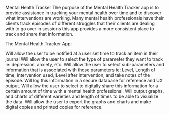 Mental Health Tracker
The purpose of the Mental Health Tracker app is to provide assistance in tracking your mental health over time and to discover what interventions are working. Many mental health professionals have their clients track episodes of different struggles that their clients are dealing with to go over in sessions this app provides a more consistent place to track and share that information.


The Mental Health Tracker App:

Will allow the user to be notified at a user set time to track an item in their journal
Will allow the user to select the type of parameter they want to track ie: depression, anxiety, etc.
Will allow the user to select sub-parameters and information that is associated with those parameters ie: Level, Length of time, Intervention used, Level after intervention, and take notes of the episode.
Will log this information in a secure database for reference and UX output.
Will allow the user to select to digitally share this information for a certain amount of time with a mental health professional.
Will output graphs, and charts of different varieties and length of times to be able to visualize the data. 
Will allow the user to export the graphs and charts and make digital copies and printed copies for reference. 
